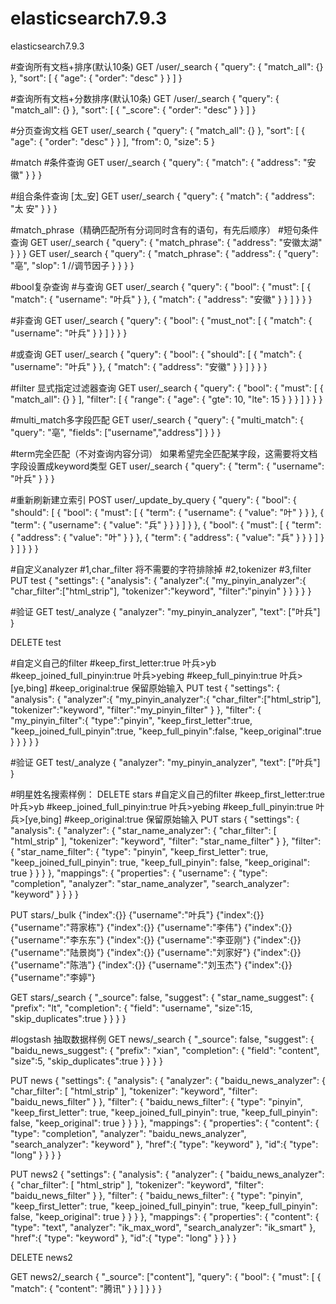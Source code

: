 # elasticsearch7.9.3
elasticsearch7.9.3

#查询所有文档+排序(默认10条)
GET /user/_search
{
  "query": {
    "match_all": {}
  },
  "sort": [
    {
      "age": {
        "order": "desc"
      }
    }
  ]
}

#查询所有文档+分数排序(默认10条)
GET /user/_search
{
  "query": {
    "match_all": {}
  },
  "sort": [
    {
      "_score": {
        "order": "desc"
      }
    }
  ]
}

#分页查询文档
GET user/_search
{
  "query": {
    "match_all": {}
  },
  "sort": [
    {
      "age": {
        "order": "desc"
      }
    }
  ], 
  "from": 0,
  "size": 5
}

#match
#条件查询
GET user/_search
{
  "query": {
    "match": {
      "address": "安徽"
    }
  }
}

#组合条件查询 [太_安]
GET user/_search
{
  "query": {
    "match": {
      "address": "太 安"
    }
  }
}

#match_phrase（精确匹配所有分词同时含有的语句，有先后顺序）
#短句条件查询
GET user/_search
{
  "query": {
    "match_phrase": {
      "address": "安徽太湖"
    }
  }
}
GET user/_search
{
  "query": {
    "match_phrase": {
      "address": {
        "query": "亳",
        "slop": 1   //调节因子
      }
    }
  }
}

#bool复杂查询
#与查询
GET user/_search
{
  "query": {
    "bool": {
      "must": [
        {
          "match": {
            "username": "叶兵"
          }
        },
        {
          "match": {
            "address": "安徽"
          }
        }
      ]
    }
  }
}

#非查询
GET user/_search
{
  "query": {
    "bool": {
      "must_not": [
        {
          "match": {
            "username": "叶兵"
          }
        }
      ]
    }
  }
}

#或查询
GET user/_search
{
  "query": {
    "bool": {
      "should": [
        {
          "match": {
            "username": "叶兵"
          }
        },
        {
          "match": {
            "address": "安徽"
          }
        }
      ]
    }
  }
}

#filter 显式指定过滤器查询
GET user/_search
{
  "query": {
    "bool": {
      "must": [
        {
          "match_all": {}
        }
      ],
      "filter": [
        {
          "range": {
            "age": {
              "gte": 10,
              "lte": 15
            }
          }
        }
      ]
    }
  }
}

#multi_match多字段匹配
GET user/_search
{
  "query": {
    "multi_match": {
      "query": "亳",
      "fields": ["username","address"]
    }
  }
}

#term完全匹配（不对查询内容分词）
如果希望完全匹配某字段，这需要将文档字段设置成keyword类型
GET user/_search
{
  "query": {
    "term": {
      "username": "叶兵"
    }
  }
}



#重新刷新建立索引
POST user/_update_by_query
{
  "query": {
    "bool": {
      "should": [
        {
          "bool": {
            "must": [
              {
                "term": {
                  "username": {
                    "value": "叶"
                  }
                }
              },
              {
                "term": {
                  "username": {
                    "value": "兵"
                  }
                }
              }
            ]
          }
        },
        {
          "bool": {
            "must": [
              {
                "term": {
                  "address": {
                    "value": "叶"
                  }
                }
              },
              {
                "term": {
                  "address": {
                    "value": "兵"
                  }
                }
              }
            ]
          }
        }
      ]
    }
  }
}


#自定义analyzer
#1,char_filter 将不需要的字符排除掉
#2,tokenizer
#3,filter
PUT test
{
  "settings": {
    "analysis": {
      "analyzer":{
        "my_pinyin_analyzer":{
          "char_filter":["html_strip"],
          "tokenizer":"keyword",
          "filter":"pinyin"
        }
      }
    }
  }
}

#验证
GET test/_analyze
{
  "analyzer": "my_pinyin_analyzer",
  "text": ["<span>叶兵</span>"]
}

DELETE test

#自定义自己的filter
#keep_first_letter:true  叶兵>yb
#keep_joined_full_pinyin:true 叶兵>yebing
#keep_full_pinyin:true 叶兵>[ye,bing]
#keep_original:true 保留原始输入
PUT test
{
  "settings": {
    "analysis": {
      "analyzer":{
        "my_pinyin_analyzer":{
          "char_filter":["html_strip"],
          "tokenizer":"keyword",
          "filter":"my_pinyin_filter"
        }
      },
      "filter": {
        "my_pinyin_filter":{
          "type":"pinyin",
          "keep_first_letter":true,
          "keep_joined_full_pinyin":true,
          "keep_full_pinyin":false,
          "keep_original":true
        }
      }
    }
  }
}

#验证
GET test/_analyze
{
  "analyzer": "my_pinyin_analyzer",
  "text": ["<span>叶兵</span>"]
}

#明星姓名搜索样例：
DELETE stars
#自定义自己的filter
#keep_first_letter:true  叶兵>yb
#keep_joined_full_pinyin:true 叶兵>yebing
#keep_full_pinyin:true 叶兵>[ye,bing]
#keep_original:true 保留原始输入
PUT stars
{
  "settings": {
    "analysis": {
      "analyzer": {
        "star_name_analyzer": {
          "char_filter": [
            "html_strip"
          ],
          "tokenizer": "keyword",
          "filter": "star_name_filter"
        }
      },
      "filter": {
        "star_name_filter": {
          "type": "pinyin",
          "keep_first_letter": true,
          "keep_joined_full_pinyin": true,
          "keep_full_pinyin": false,
          "keep_original": true
        }
      }
    }
  },
  "mappings": {
    "properties": {
      "username": {
        "type": "completion",
        "analyzer": "star_name_analyzer",
        "search_analyzer": "keyword"
      }
    }
  }
}

PUT stars/_bulk
{"index":{}}
{"username":"叶兵"}
{"index":{}}
{"username":"蒋家栋"}
{"index":{}}
{"username":"李伟"}
{"index":{}}
{"username":"李东东"}
{"index":{}}
{"username":"李亚刚"}
{"index":{}}
{"username":"陆景岗"}
{"index":{}}
{"username":"刘家好"}
{"index":{}}
{"username":"陈浩"}
{"index":{}}
{"username":"刘玉杰"}
{"index":{}}
{"username":"李婷"}

GET stars/_search
{
  "_source": false, 
  "suggest": {
    "star_name_suggest": {
      "prefix": "lt",
      "completion": {
        "field": "username",
        "size":15,
        "skip_duplicates":true
      }
    }
  }
}




#logstash 抽取数据样例
GET news/_search
{
  "_source": false, 
  "suggest": {
    "baidu_news_suggest": {
      "prefix": "xian",
      "completion": {
        "field": "content",
        "size":5,
        "skip_duplicates":true
      }
    }
  }
}

PUT news
{
  "settings": {
    "analysis": {
      "analyzer": {
        "baidu_news_analyzer": {
          "char_filter": [
            "html_strip"
          ],
          "tokenizer": "keyword",
          "filter": "baidu_news_filter"
        }
      },
      "filter": {
        "baidu_news_filter": {
          "type": "pinyin",
          "keep_first_letter": true,
          "keep_joined_full_pinyin": true,
          "keep_full_pinyin": false,
          "keep_original": true
        }
      }
    }
  },
  "mappings": {
    "properties": {
      "content": {
        "type": "completion",
        "analyzer": "baidu_news_analyzer",
        "search_analyzer": "keyword"
      },
      "href":{
        "type": "keyword"
      },
      "id":{
        "type": "long"
      } 
    }
  }
}

PUT news2
{
  "settings": {
    "analysis": {
      "analyzer": {
        "baidu_news_analyzer": {
          "char_filter": [
            "html_strip"
          ],
          "tokenizer": "keyword",
          "filter": "baidu_news_filter"
        }
      },
      "filter": {
        "baidu_news_filter": {
          "type": "pinyin",
          "keep_first_letter": true,
          "keep_joined_full_pinyin": true,
          "keep_full_pinyin": false,
          "keep_original": true
        }
      }
    }
  },
  "mappings": {
    "properties": {
      "content": {
        "type": "text",
        "analyzer": "ik_max_word",
        "search_analyzer": "ik_smart"
      },
      "href":{
        "type": "keyword"
      },
      "id":{
        "type": "long"
      } 
    }
  }
}

DELETE news2

GET news2/_search
{
  "_source": ["content"], 
  "query": {
    "bool": {
      "must": [
        {
          "match": {
            "content": "腾讯"
          }
        }
      ]
    }
  }
}
